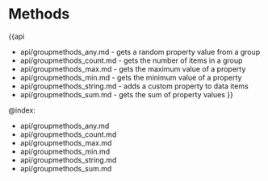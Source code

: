 Methods
=======

{{api
- api/groupmethods_any.md - gets a random property value from a group
- api/groupmethods_count.md - gets the number of items in a group
- api/groupmethods_max.md - gets the maximum value of a property
- api/groupmethods_min.md - gets the minimum value of a property
- api/groupmethods_string.md - adds a custom property to data items
- api/groupmethods_sum.md - gets the sum of property values
}}

@index:
- api/groupmethods_any.md
- api/groupmethods_count.md
- api/groupmethods_max.md
- api/groupmethods_min.md
- api/groupmethods_string.md
- api/groupmethods_sum.md


